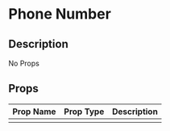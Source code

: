 # Phone Number

## Description

No Props

## Props

| Prop Name | Prop Type | Description |
| :-------- | :-------: | :---------- |
|       |  |  |
